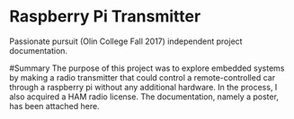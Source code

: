 # Raspberry Pi Transmitter
Passionate pursuit (Olin College Fall 2017) independent project documentation.

#Summary
The purpose of this project was to explore embedded systems by making a radio transmitter that could control a remote-controlled car through a raspberry pi without any additional hardware. In the process, I also acquired a HAM radio license. 
The documentation, namely a poster, has been attached here.
